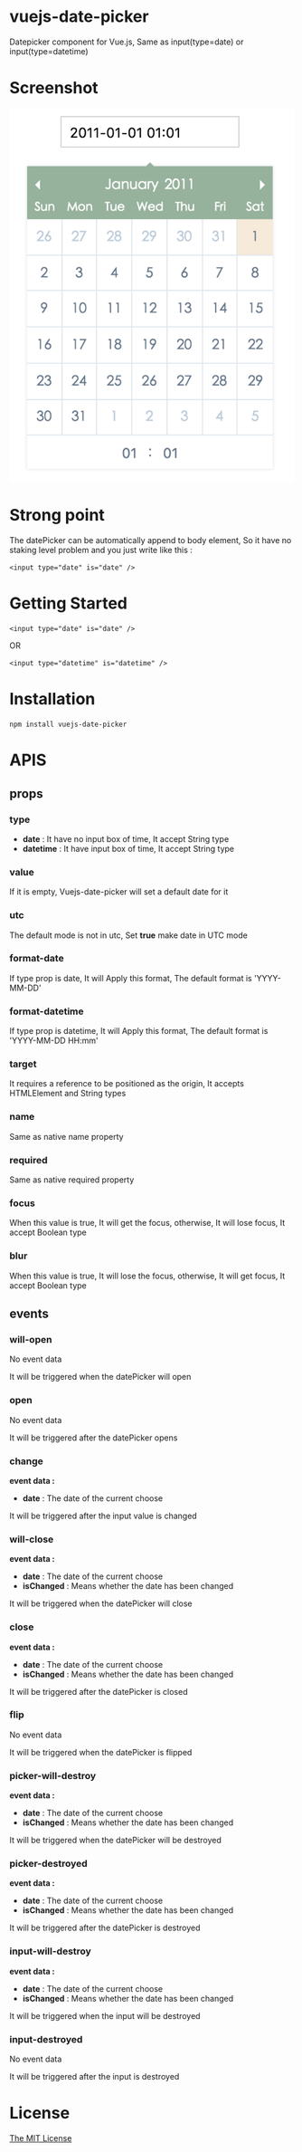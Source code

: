 # vuejs-date-picker

Datepicker component for Vue.js, Same as input(type=date) or input(type=datetime)

# Screenshot

![Screenshot](./screen-shot.png)

# Strong point

The datePicker can be automatically append to body element, So it have no staking level problem and you just write like this :
```
<input type="date" is="date" />
```

# Getting Started

```
<input type="date" is="date" />
```
OR
```
<input type="datetime" is="datetime" />
```

# Installation

```
npm install vuejs-date-picker
```

# APIS

## props

### type

* **date** : It have no input box of time, It accept String type
* **datetime** : It have input box of time, It accept String type

### value

If it is empty, Vuejs-date-picker will set a default date for it

### utc

The default mode is not in utc, Set **true** make date in UTC mode

### format-date

If type prop is date, It will Apply this format, The default format is 'YYYY-MM-DD'

### format-datetime

If type prop is datetime, It will Apply this format, The default format is 'YYYY-MM-DD HH:mm'

### target

It requires a reference to be positioned as the origin, It accepts HTMLElement and String types

### name

Same as native name property

### required

Same as native required property

### focus

When this value is true, It will get the focus, otherwise, It will lose focus, It accept Boolean type

### blur

When this value is true, It will lose the focus, otherwise, It will get focus, It accept Boolean type

## events

### will-open

No event data

It will be triggered when the datePicker will open

### open

No event data

It will be triggered after the datePicker opens

### change

**event data :**

* **date** : The date of the current choose

It will be triggered after the input value is changed

### will-close

**event data :**

* **date** : The date of the current choose
* **isChanged** : Means whether the date has been changed

It will be triggered when the datePicker will close

### close

**event data :**

* **date** : The date of the current choose
* **isChanged** : Means whether the date has been changed

It will be triggered after the datePicker is closed

### flip

No event data

It will be triggered when the datePicker is flipped

### picker-will-destroy

**event data :**

* **date** : The date of the current choose
* **isChanged** : Means whether the date has been changed

It will be triggered when the datePicker will be destroyed

### picker-destroyed

**event data :**

* **date** : The date of the current choose
* **isChanged** : Means whether the date has been changed

It will be triggered after the datePicker is destroyed

### input-will-destroy

**event data :**

* **date** : The date of the current choose
* **isChanged** : Means whether the date has been changed

It will be triggered when the input will be destroyed

### input-destroyed

No event data

It will be triggered after the input is destroyed

# License

[The MIT License](https://opensource.org/licenses/MIT)
